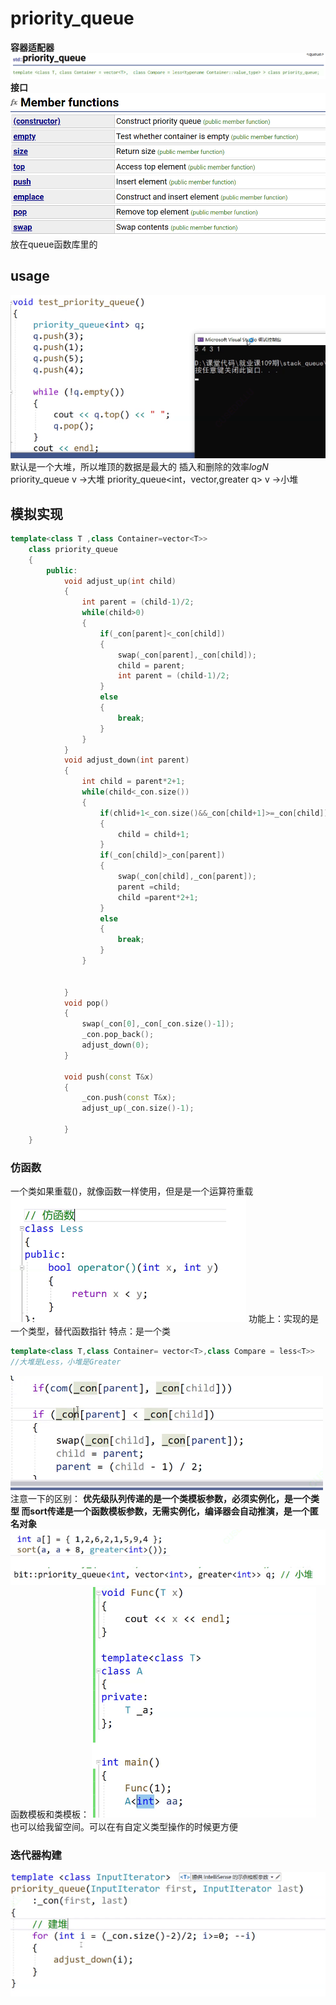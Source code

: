 # priority_queue
**容器适配器**
![alt text](image.png)
**接口**
![alt text](image-1.png)
放在queue函数库里的

## usage
![alt text](image-2.png)
默认是一个大堆，所以堆顶的数据是最大的
插入和删除的效率$logN$
priority_queue<int> v ->大堆
priority_queue<int，vector<int>,greater<int> q> v ->小堆

## 模拟实现
```cpp
template<class T ,class Container=vector<T>>
    class priority_queue
    {
        public:
            void adjust_up(int child)
            {
                int parent = (child-1)/2;
                while(child>0)
                {
                    if(_con[parent]<_con[child])
                    {
                        swap(_con[parent],_con[child]);
                        child = parent;
                        int parent = (child-1)/2;
                    }
                    else
                    {
                        break;
                    }
                }
            }
            void adjust_down(int parent)
            {
                int child = parent*2+1;
                while(child<_con.size())
                {
                    if(chlid+1<_con.size()&&_con[child+1]>=_con[child])
                    {
                        child = child+1;
                    }
                    if(_con[child]>_con[parent])
                    {
                        swap(_con[child],_con[parent]);
                        parent =child;
                        child =parent*2+1;
                    }
                    else
                    {
                        break;
                    }
                }


            } 
            void pop()
            {
                swap(_con[0],_con[_con.size()-1]);
                _con.pop_back();
                adjust_down(0);
            }

            void push(const T&x)
            {
                _con.push(const T&x);
                adjust_up(_con.size()-1);

            }
    }

```

### 仿函数
一个类如果重载()，就像函数一样使用，但是是一个运算符重载
![alt text](image-3.png)
功能上：实现的是一个类型，替代函数指针
特点：是一个类
```cpp
template<class T,class Container= vector<T>,class Compare = less<T>>
//大堆是Less，小堆是Greater
```
![alt text](image-4.png)
注意一下的区别：
**优先级队列传递的是一个类模板参数，必须实例化，是一个类型
而sort传递是一个函数模板参数，无需实例化，编译器会自动推演，是一个匿名对象**
![alt text](image-5.png)
函数模板和类模板：
![alt text](image-6.png)
也可以给我留空间。可以在有自定义类型操作的时候更方便


### 迭代器构建
![alt text](image-7.png)







